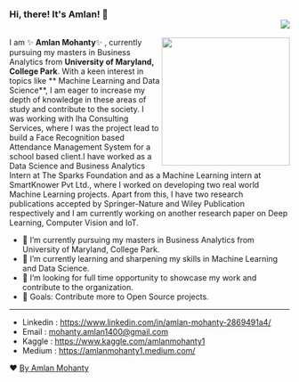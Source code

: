 ### Hi, there! It's Amlan! 👋    <div align = 'right'>![](https://komarev.com/ghpvc/?username=amlanmohanty1&color=yellow)</div>

<img align='right' src="https://media.giphy.com/media/M9gbBd9nbDrOTu1Mqx/giphy.gif" width="230">

I am ✨ **Amlan Mohanty**✨ , currently pursuing  my masters in Business Analytics from **University of Maryland, College Park**. With a keen interest in topics like ** Machine Learning and Data Science**, I am eager to increase my depth of knowledge in these areas of study and contribute to the society. I was working with Iha Consulting Services, where I was the project lead to build a Face Recognition based Attendance Management System for a school based client.I have worked as a Data Science and Business Analytics Intern at The Sparks Foundation and as a Machine Learning intern at SmartKnower Pvt Ltd., where I worked on developing two real world Machine Learning projects. Apart from this, I have two research publications accepted by Springer-Nature and Wiley Publication respectively and I am currently working on another research paper on Deep Learning, Computer Vision and IoT.
  

- 💼 I’m currently pursuing my masters in Business Analytics from University of Maryland, College Park.
- 🌱 I’m currently learning and sharpening my skills in Machine Learning and Data Science.
- 🔭 I’m looking for full time opportunity to showcase my work and contribute to the organization.
- 🥅 Goals: Contribute more to Open Source projects.                                           
<!--<p align= "center"><img src="https://github-readme-stats.vercel.app/api?username=amlanmohanty1&show_icons=true"></p>-->
<!--
<br><br>
<br>
-->
<hr>

<!--<img src="https://spectrapackautomation.com/img/contactme.gif" /> -->

-  Linkedin : https://www.linkedin.com/in/amlan-mohanty-2869491a4/
-  Email  : mohanty.amlan1400@gmail.com
-  Kaggle : https://www.kaggle.com/amlanmohanty1
-  Medium : https://amlanmohanty1.medium.com/



❤ [By Amlan Mohanty](https://github.com/amlanmohanty1/)
